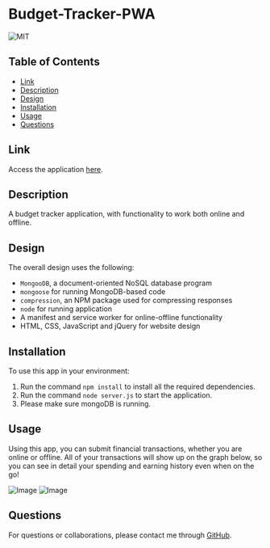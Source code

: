 # Budget-Tracker-PWA

![MIT](https://img.shields.io/badge/license-MIT-green)  

## Table of Contents

* [Link](#link)
* [Description](#description)
* [Design](#design)
* [Installation](#installation)
* [Usage](#usage)
* [Questions](#questions)

## Link

Access the application [here]().

## Description

A budget tracker application, with functionality to work both online and offline.

## Design

The overall design uses the following:

* `MongooDB`, a document-oriented NoSQL database program
* `mongoose` for running MongoDB-based code
* `compression`, an NPM package used for compressing responses
* `node` for running application
* A manifest and service worker for online-offline functionality
* HTML, CSS, JavaScript and jQuery for website design

## Installation

To use this app in your environment:

1. Run the command `npm install` to install all the required dependencies.
1. Run the command `node server.js` to start the application.
1. Please make sure mongoDB is running.

## Usage

Using this app, you can submit financial transactions, whether you are online or offline. All of your transactions will show up on the graph below, so you can see in detail your spending and earning history even when on the go!

![Image]()
![Image]()

## Questions

For questions or collaborations, please contact me through [GitHub](https://github.com/vxmao87).